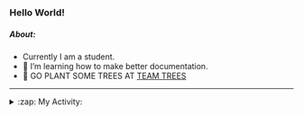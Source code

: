 ### Hello World!

##### About:
- Currently I am a student.
- 🌱 I’m learning how to make better documentation.
- 🌱 GO PLANT SOME TREES AT [TEAM TREES](https://teamtrees.org/)

---
<details>
  <summary>:zap: My Activity:</summary>
  
<!--START_SECTION:waka-->
![Code Time](http://img.shields.io/badge/Code%20Time-1%2C250%20hrs%2034%20mins-blue)

**I'm a Night 🦉** 

```text
🌞 Morning                2108 commits        ███░░░░░░░░░░░░░░░░░░░░░░   10.37 % 
🌆 Daytime                6771 commits        ████████░░░░░░░░░░░░░░░░░   33.32 % 
🌃 Evening                5866 commits        ███████░░░░░░░░░░░░░░░░░░   28.86 % 
🌙 Night                  5578 commits        ███████░░░░░░░░░░░░░░░░░░   27.45 % 
```
📅 **I'm Most Productive on Wednesday** 

```text
Monday                   2776 commits        ███░░░░░░░░░░░░░░░░░░░░░░   13.66 % 
Tuesday                  2788 commits        ███░░░░░░░░░░░░░░░░░░░░░░   13.72 % 
Wednesday                4795 commits        ██████░░░░░░░░░░░░░░░░░░░   23.59 % 
Thursday                 2686 commits        ███░░░░░░░░░░░░░░░░░░░░░░   13.22 % 
Friday                   2219 commits        ███░░░░░░░░░░░░░░░░░░░░░░   10.92 % 
Saturday                 1768 commits        ██░░░░░░░░░░░░░░░░░░░░░░░   08.70 % 
Sunday                   3291 commits        ████░░░░░░░░░░░░░░░░░░░░░   16.19 % 
```


📊 **This Week I Spent My Time On** 

```text
🔥 Editors: 
IntelliJ                 1 hr 4 mins         ████████████████████████░   94.49 % 
Android Studio           3 mins              █░░░░░░░░░░░░░░░░░░░░░░░░   05.51 % 

🐱‍💻 Projects: 
library_management_system42 mins             ████████████████░░░░░░░░░   62.82 % 
microservices-demo       20 mins             ████████░░░░░░░░░░░░░░░░░   30.40 % 
e-wallet                 3 mins              █░░░░░░░░░░░░░░░░░░░░░░░░   05.36 % 
Unknown Project          0 secs              ░░░░░░░░░░░░░░░░░░░░░░░░░   01.27 % 
swagstore                0 secs              ░░░░░░░░░░░░░░░░░░░░░░░░░   00.10 % 
```


 Last Updated on 11/11/2023 16:12:35 UTC
<!--END_SECTION:waka-->
</details>
